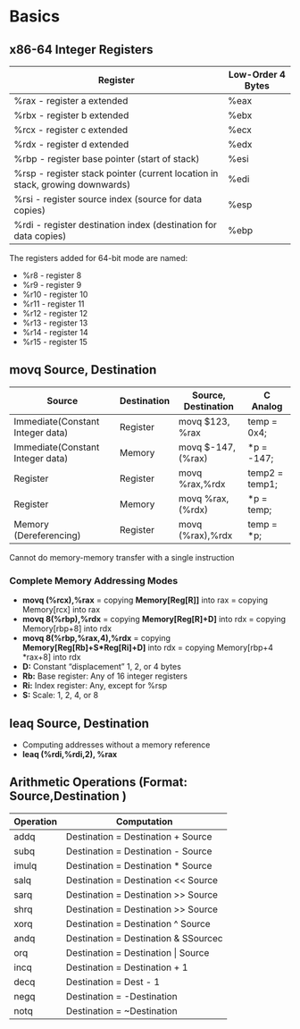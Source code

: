 # Basics

## x86-64 Integer Registers

| Register                                                     | Low-Order 4 Bytes |
| ------------------------------------------------------------ | ----------------- |
| %rax - register a extended                                   | %eax              |
| %rbx - register b extended                                   | %ebx              |
| %rcx - register c extended                                   | %ecx              |
| %rdx - register d extended                                   | %edx              |
| %rbp - register base pointer (start of stack)                | %esi              |
| %rsp - register stack pointer (current location in stack, growing downwards) | %edi              |
| %rsi - register source index (source for data copies)        | %esp              |
| %rdi - register destination index (destination for data copies) | %ebp              |

The registers added for 64-bit mode are named:

- %r8 - register 8
- %r9 - register 9
- %r10 - register 10
- %r11 - register 11
- %r12 - register 12
- %r13 - register 13
- %r14 - register 14
- %r15 - register 15

## movq Source, Destination

| Source                           | Destination | Source, Destination | C Analog       |
| -------------------------------- | ----------- | ------------------- | -------------- |
| Immediate(Constant Integer data) | Register    | movq $123, %rax     | temp = 0x4;    |
| Immediate(Constant Integer data) | Memory      | movq $-147,(%rax)   | *p = -147;     |
| Register                         | Register    | movq %rax,%rdx      | temp2 = temp1; |
| Register                         | Memory      | movq %rax,(%rdx)    | *p = temp;     |
| Memory (Dereferencing)           | Register    | movq (%rax),%rdx    | temp = *p;     |

Cannot do memory-memory transfer with a single instruction

### Complete Memory Addressing Modes

* **movq (%rcx),%rax** = copying **Memory[Reg[R]]** into rax = copying Memory[rcx] into rax
* **movq 8(%rbp),%rdx** = copying **Memory[Reg[R]+D]** into rdx = copying Memory[rbp+8] into rdx
* **movq 8(%rbp,%rax,4),%rdx** = copying **Memory[Reg[Rb]+S*Reg[Ri]+D]** into rdx = copying Memory[rbp+4 *rax+8] into rdx
* **D:** Constant “displacement” 1, 2, or 4 bytes
* **Rb:** Base register: Any of 16 integer registers
* **Ri:** Index register: Any, except for %rsp
* **S:** Scale: 1, 2, 4, or 8

## leaq Source, Destination

* Computing addresses without a memory reference
* **leaq (%rdi,%rdi,2), %rax**

## Arithmetic Operations (Format: Source,Destination )

| Operation | Computation                          |
| --------- | ------------------------------------ |
| addq      | Destination = Destination + Source   |
| subq      | Destination = Destination - Source   |
| imulq     | Destination = Destination * Source   |
| salq      | Destination = Destination << Source  |
| sarq      | Destination = Destination >> Source  |
| shrq      | Destination = Destination >> Source  |
| xorq      | Destination = Destination ^ Source   |
| andq      | Destination = Destination & SSourcec |
| orq       | Destination = Destination \| Source  |
| incq      | Destination = Destination + 1        |
| decq      | Destination = Dest - 1               |
| negq      | Destination = -Destination           |
| notq      | Destination = ~Destination           |

